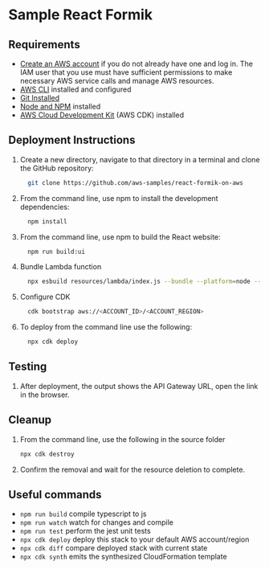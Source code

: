 # Sample React Formik


## Requirements

* [Create an AWS account](https://portal.aws.amazon.com/gp/aws/developer/registration/index.html) if you do not already have one and log in. The IAM user that you use must have sufficient permissions to make necessary AWS service calls and manage AWS resources.
* [AWS CLI](https://docs.aws.amazon.com/cli/latest/userguide/install-cliv2.html) installed and configured
* [Git Installed](https://git-scm.com/book/en/v2/Getting-Started-Installing-Git)
* [Node and NPM](https://nodejs.org/en/download/) installed
* [AWS Cloud Development Kit](https://docs.aws.amazon.com/cdk/latest/guide/cli.html) (AWS CDK) installed

## Deployment Instructions

1. Create a new directory, navigate to that directory in a terminal and clone the GitHub repository:
    ```bash
      git clone https://github.com/aws-samples/react-formik-on-aws
    ```
2. From the command line, use npm to install the development dependencies:
    ```bash
      npm install
    ```

3. From the command line, use npm to build the React website:
    ```bash
      npm run build:ui 
    ```

4. Bundle Lambda function
    ```bash
      npx esbuild resources/lambda/index.js --bundle --platform=node --target=node12 --external:aws-sdk --outfile=dist/lambda/build/index.js
    ```
6. Configure CDK
    ```bash
      cdk bootstrap aws://<ACCOUNT_ID>/<ACCOUNT_REGION>
    ```
7. To deploy from the command line use the following:
    ```bash
      npx cdk deploy
    ```

## Testing

1. After deployment, the output shows the API Gateway URL, open the link in the browser.

## Cleanup
 
1. From the command line, use the following in the source folder
    ```bash
    npx cdk destroy
    ```
2. Confirm the removal and wait for the resource deletion to complete.

## Useful commands

 * `npm run build`   compile typescript to js
 * `npm run watch`   watch for changes and compile
 * `npm run test`    perform the jest unit tests
 * `npx cdk deploy`      deploy this stack to your default AWS account/region
 * `npx cdk diff`        compare deployed stack with current state
 * `npx cdk synth`       emits the synthesized CloudFormation template
